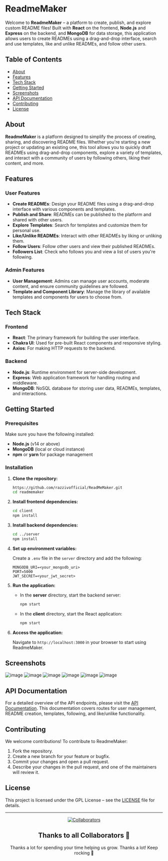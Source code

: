 

# ReadmeMaker

Welcome to **ReadmeMaker** – a platform to create, publish, and explore custom README files! Built with **React** on the frontend, **Node.js** and **Express** on the backend, and **MongoDB** for data storage, this application allows users to create READMEs using a drag-and-drop interface, search and use templates, like and unlike READMEs, and follow other users.

## Table of Contents

- [About](#about)
- [Features](#features)
- [Tech Stack](#tech-stack)
- [Getting Started](#getting-started)
- [Screenshots](#screenshots)
- [API Documentation](#api-documentation)
- [Contributing](#contributing)
- [License](#license)

## About

**ReadmeMaker** is a platform designed to simplify the process of creating, sharing, and discovering README files. Whether you're starting a new project or updating an existing one, this tool allows you to quickly draft READMEs using drag-and-drop components, explore a variety of templates, and interact with a community of users by following others, liking their content, and more.

## Features

### User Features

- **Create READMEs**: Design your README files using a drag-and-drop interface with various components and templates.
- **Publish and Share**: READMEs can be published to the platform and shared with other users.
- **Explore Templates**: Search for templates and customize them for personal use.
- **Like/Unlike READMEs**: Interact with other READMEs by liking or unliking them.
- **Follow Users**: Follow other users and view their published READMEs.
- **Followers List**: Check who follows you and view a list of users you're following.

### Admin Features

- **User Management**: Admins can manage user accounts, moderate content, and ensure community guidelines are followed.
- **Template and Component Library**: Manage the library of available templates and components for users to choose from.

## Tech Stack

### Frontend

- **React**: The primary framework for building the user interface.
- **Chakra UI**: Used for pre-built React components and responsive styling.
- **Axios**: For making HTTP requests to the backend.

### Backend

- **Node.js**: Runtime environment for server-side development.
- **Express**: Web application framework for handling routing and middleware.
- **MongoDB**: NoSQL database for storing user data, READMEs, templates, and interactions.

## Getting Started

### Prerequisites

Make sure you have the following installed:

- **Node.js** (v14 or above)
- **MongoDB** (local or cloud instance)
- **npm** or **yarn** for package management

### Installation

1. **Clone the repository:**

   ```bash
   https://github.com/razzivofficial/ReadMeMaker.git
   cd readmemaker
   ```

2. **Install frontend dependencies:**

   ```bash
   cd client
   npm install
   ```

3. **Install backend dependencies:**

   ```bash
   cd ../server
   npm install
   ```

4. **Set up environment variables:**

   Create a `.env` file in the `server` directory and add the following:

   ```env
   MONGODB_URI=<your_mongodb_uri>
   PORT=5000
   JWT_SECRET=<your_jwt_secret>
   ```

5. **Run the application:**

   - In the **server** directory, start the backend server:

     ```bash
     npm start
     ```

   - In the **client** directory, start the React application:

     ```bash
     npm start
     ```

6. **Access the application:**

   Navigate to `http://localhost:3000` in your browser to start using ReadmeMaker.

## Screenshots
![image](https://github.com/user-attachments/assets/6db4718c-4c39-4005-8b9a-f47bcdd063b0)
![image](https://github.com/user-attachments/assets/fbbfe88e-a755-4d2e-80b1-2124bf381a8a)
![image](https://github.com/user-attachments/assets/c36f82c9-fcce-46fa-84a3-efbad02fe0f7)
![image](https://github.com/user-attachments/assets/019dba1b-3f87-4f70-96d7-ca0a1f8d6cb8)
![image](https://github.com/user-attachments/assets/5dc7a030-758b-49f2-bbf3-9ceec3ca4a4d)
![image](https://github.com/user-attachments/assets/21cbb565-fbe3-4600-b2af-eca79ce7b0ca)



## API Documentation

For a detailed overview of the API endpoints, please visit the [API Documentation](https://readmemaker.com/documentation). This documentation covers routes for user management, README creation, templates, following, and like/unlike functionality.

## Contributing

We welcome contributions! To contribute to ReadmeMaker:

1. Fork the repository.
2. Create a new branch for your feature or bugfix.
3. Commit your changes and open a pull request.
4. Describe your changes in the pull request, and one of the maintainers will review it.

## License

This project is licensed under the GPL License – see the [LICENSE](LICENSE) file for details.

--- 



<div align="center">

[![Collaborators](https://contrib.rocks/image?repo=razzivofficial/ReadMeMaker)](https://github.com/razzivofficial/ReadMeMaker/graphs/contributors)

## Thanks to all Collaborators 💪

Thanks a lot for spending your time helping us grow. Thanks a lot! Keep rocking 🍻
